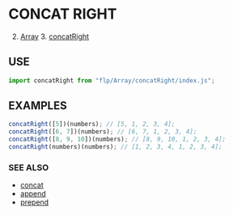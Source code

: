 # CONCAT RIGHT

2. [Array](../README.md)
    3. [concatRight](./README.md)


## USE

```javascript
import concatRight from "flp/Array/concatRight/index.js";
```

## EXAMPLES

```javascript
concatRight([5])(numbers); // [5, 1, 2, 3, 4];
concatRight([6, 7])(numbers); // [6, 7, 1, 2, 3, 4];
concatRight([8, 9, 10])(numbers); // [8, 9, 10, 1, 2, 3, 4];
concatRight(numbers)(numbers); // [1, 2, 3, 4, 1, 2, 3, 4];
```

### SEE ALSO

- [concat](../concat/README.md)
- [append](../append/README.md)
- [prepend](../prepend/README.md)
